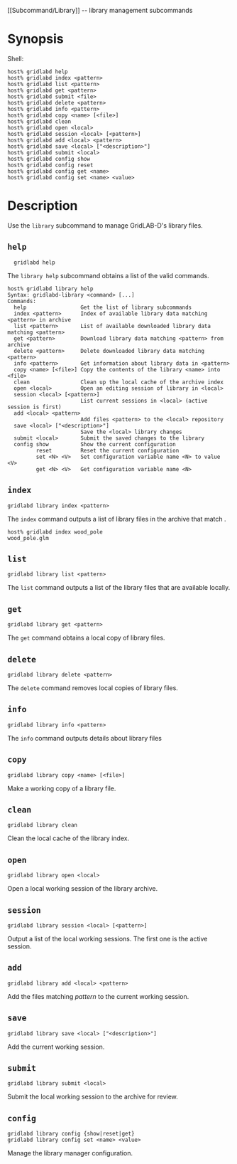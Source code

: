 [[Subcommand/Library]] -- library management subcommands

# Synopsis
Shell:
~~~
host% gridlabd help
host% gridlabd index <pattern>
host% gridlabd list <pattern>
host% gridlabd get <pattern>
host% gridlabd submit <file>
host% gridlabd delete <pattern>
host% gridlabd info <pattern>
host% gridlabd copy <name> [<file>]
host% gridlabd clean
host% gridlabd open <local>
host% gridlabd session <local> [<pattern>]
host% gridlabd add <local> <pattern>
host% gridlabd save <local> ["<description>"]
host% gridlabd submit <local>
host% gridlabd config show
host% gridlabd config reset
host% gridlabd config get <name>
host% gridlabd config set <name> <value>
~~~

# Description

Use the `library` subcommand to manage GridLAB-D's library files.

## `help`
~~~
  gridlabd help
~~~

The `library help` subcommand obtains a list of the valid commands.
~~~
host% gridlabd library help
Syntax: gridlabd-library <command> [...]
Commands:
  help                 Get the list of library subcommands
  index <pattern>      Index of available library data matching <pattern> in archive
  list <pattern>       List of available downloaded library data matching <pattern>
  get <pattern>        Download library data matching <pattern> from archive 
  delete <pattern>     Delete downloaded library data matching <pattern>
  info <pattern>       Get information about library data in <pattern>
  copy <name> [<file>] Copy the contents of the library <name> into <file>
  clean                Clean up the local cache of the archive index
  open <local>         Open an editing session of library in <local>
  session <local> [<pattern>]  
                       List current sessions in <local> (active session is first)
  add <local> <pattern>
                       Add files <pattern> to the <local> repository
  save <local> ["<description>"]
                       Save the <local> library changes
  submit <local>       Submit the saved changes to the library
  config show          Show the current configuration
         reset         Reset the current configuration
         set <N> <V>   Set configuration variable name <N> to value <V>
         get <N> <V>   Get configuration variable name <N>
~~~

## `index`
~~~
gridlabd library index <pattern>
~~~

The `index` command outputs a list of library files in the archive that match <pattern>.  
~~~
host% gridlabd index wood_pole
wood_pole.glm
~~~

## `list`
~~~
gridlabd library list <pattern>
~~~

The `list` command outputs a list of the library files that are available locally.

## `get`
~~~
gridlabd library get <pattern>
~~~

The `get` command obtains a local copy of library files.

## `delete`
~~~
gridlabd library delete <pattern>
~~~

The `delete` command removes local copies of library files.

## `info`
~~~
gridlabd library info <pattern>
~~~

The `info` command outputs details about library files

## `copy`
~~~
gridlabd library copy <name> [<file>]
~~~

Make a working copy of a library file.

## `clean`
~~~
gridlabd library clean
~~~

Clean the local cache of the library index.

## `open`
~~~
gridlabd library open <local>
~~~

Open a local working session of the library archive.

## `session`
~~~
gridlabd library session <local> [<pattern>]
~~~

Output a list of the local working sessions. The first one is the active session.

## `add`
~~~
gridlabd library add <local> <pattern>
~~~

Add the files matching _pattern_ to the current working session.

## `save`
~~~
gridlabd library save <local> ["<description>"]
~~~

Add the current working session.

## `submit`
~~~
gridlabd library submit <local>
~~~

Submit the local working session to the archive for review.

## `config`
~~~
gridlabd library config {show|reset|get}
gridlabd library config set <name> <value>
~~~

Manage the library manager configuration.
